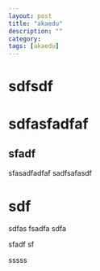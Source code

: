 ```yaml
---
layout: post
title: "akaedu"
description: ""
category: 
tags: [akaedu] 
---
```


# sdfsdf
# sdfasfadfaf
## sfadf
sfasadfadfaf
sadfsafasdf
# sdf
sdfas
fsadfa
sdfa

sfadf
sf


sssss

